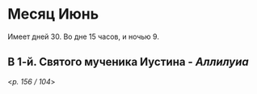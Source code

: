 # Месяц Июнь

Имеет дней 30. Во дне 15 часов, и ночью 9.

## В 1-й. Святого мученика Иустина - *Аллилуиа*

<*p. 156 / 104*>
